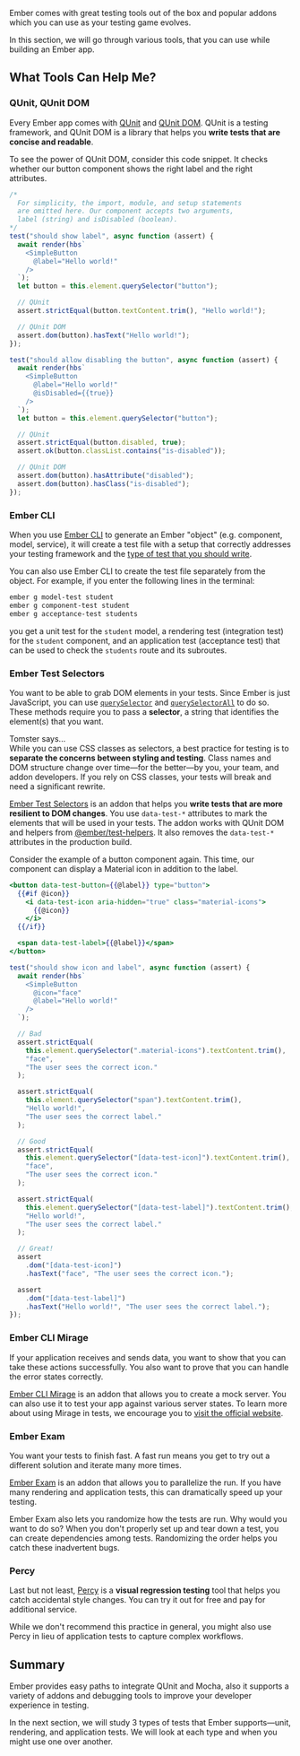 Ember comes with great testing tools out of the box and popular addons which you can use as your testing game evolves.

In this section, we will go through various tools, that you can use while building an Ember app.

## What Tools Can Help Me?

### QUnit, QUnit DOM

Every Ember app comes with [QUnit](http://qunitjs.com/) and [QUnit DOM](https://github.com/simplabs/qunit-dom). QUnit is a testing framework, and QUnit DOM is a library that helps you **write tests that are concise and readable**.

To see the power of QUnit DOM, consider this code snippet. It checks whether our button component shows the right label and the right attributes.

```javascript {data-filename=tests/integration/components/simple-button-test.js}
/*
  For simplicity, the import, module, and setup statements
  are omitted here. Our component accepts two arguments,
  label (string) and isDisabled (boolean).
*/
test("should show label", async function (assert) {
  await render(hbs`
    <SimpleButton
      @label="Hello world!"
    />
  `);
  let button = this.element.querySelector("button");

  // QUnit
  assert.strictEqual(button.textContent.trim(), "Hello world!");

  // QUnit DOM
  assert.dom(button).hasText("Hello world!");
});

test("should allow disabling the button", async function (assert) {
  await render(hbs`
    <SimpleButton
      @label="Hello world!"
      @isDisabled={{true}}
    />
  `);
  let button = this.element.querySelector("button");

  // QUnit
  assert.strictEqual(button.disabled, true);
  assert.ok(button.classList.contains("is-disabled"));

  // QUnit DOM
  assert.dom(button).hasAttribute("disabled");
  assert.dom(button).hasClass("is-disabled");
});
```

### Ember CLI

When you use [Ember CLI](https://ember-cli.com/generators-and-blueprints) to generate an Ember "object" (e.g. component, model, service), it will create a test file with a setup that correctly addresses your testing framework and the [type of test that you should write](../test-types).

You can also use Ember CLI to create the test file separately from the object. For example, if you enter the following lines in the terminal:

```bash
ember g model-test student
ember g component-test student
ember g acceptance-test students
```

you get a unit test for the `student` model, a rendering test (integration test) for the `student` component, and an application test (acceptance test) that can be used to check the `students` route and its subroutes.

### Ember Test Selectors

You want to be able to grab DOM elements in your tests. Since Ember is just JavaScript, you can use [`querySelector`](https://developer.mozilla.org/docs/Web/API/Element/querySelector) and [`querySelectorAll`](https://developer.mozilla.org/docs/Web/API/Element/querySelectorAll) to do so. These methods require you to pass a **selector**, a string that identifies the element(s) that you want.

<div class="cta">
  <div class="cta-note">
    <div class="cta-note-body">
      <div class="cta-note-heading">Tomster says...</div>
      <div class="cta-note-message">
        While you can use CSS classes as selectors, a best practice for testing is to <strong>separate the concerns between styling and testing</strong>. Class names and DOM structure change over time—for the better—by you, your team, and addon developers. If you rely on CSS classes, your tests will break and need a significant rewrite.
      </div>
    </div>
    <img src="/images/mascots/tomster.png" role="presentation" alt="">
  </div>
</div>

[Ember Test Selectors](https://github.com/simplabs/ember-test-selectors) is an addon that helps you **write tests that are more resilient to DOM changes**. You use `data-test-*` attributes to mark the elements that will be used in your tests. The addon works with QUnit DOM and helpers from [@ember/test-helpers](https://github.com/emberjs/ember-test-helpers/). It also removes the `data-test-*` attributes in the production build.

Consider the example of a button component again. This time, our component can display a Material icon in addition to the label.

```handlebars {data-filename=app/components/simple-button.hbs}
<button data-test-button={{@label}} type="button">
  {{#if @icon}}
    <i data-test-icon aria-hidden="true" class="material-icons">
      {{@icon}}
    </i>
  {{/if}}

  <span data-test-label>{{@label}}</span>
</button>
```

```javascript {data-filename=tests/integration/components/simple-button-test.js}
test("should show icon and label", async function (assert) {
  await render(hbs`
    <SimpleButton
      @icon="face"
      @label="Hello world!"
    />
  `);

  // Bad
  assert.strictEqual(
    this.element.querySelector(".material-icons").textContent.trim(),
    "face",
    "The user sees the correct icon."
  );

  assert.strictEqual(
    this.element.querySelector("span").textContent.trim(),
    "Hello world!",
    "The user sees the correct label."
  );

  // Good
  assert.strictEqual(
    this.element.querySelector("[data-test-icon]").textContent.trim(),
    "face",
    "The user sees the correct icon."
  );

  assert.strictEqual(
    this.element.querySelector("[data-test-label]").textContent.trim(),
    "Hello world!",
    "The user sees the correct label."
  );

  // Great!
  assert
    .dom("[data-test-icon]")
    .hasText("face", "The user sees the correct icon.");

  assert
    .dom("[data-test-label]")
    .hasText("Hello world!", "The user sees the correct label.");
});
```

### Ember CLI Mirage

If your application receives and sends data, you want to show that you can take these actions successfully. You also want to prove that you can handle the error states correctly.

[Ember CLI Mirage](https://www.ember-cli-mirage.com/) is an addon that allows you to create a mock server. You can also use it to test your app against various server states. To learn more about using Mirage in tests, we encourage you to [visit the official website](https://www.ember-cli-mirage.com/docs/testing/acceptance-tests).

### Ember Exam

You want your tests to finish fast. A fast run means you get to try out a different solution and iterate many more times.

[Ember Exam](https://github.com/ember-cli/ember-exam) is an addon that allows you to parallelize the run. If you have many rendering and application tests, this can dramatically speed up your testing.

Ember Exam also lets you randomize how the tests are run. Why would you want to do so? When you don't properly set up and tear down a test, you can create dependencies among tests. Randomizing the order helps you catch these inadvertent bugs.

### Percy

Last but not least, [Percy](https://percy.io/) is a **visual regression testing** tool that helps you catch accidental style changes. You can try it out for free and pay for additional service.

While we don't recommend this practice in general, you might also use Percy in lieu of application tests to capture complex workflows.

## Summary

Ember provides easy paths to integrate QUnit and Mocha, also it supports a variety of addons and debugging tools to improve your developer experience in testing.

In the next section, we will study 3 types of tests that Ember supports—unit, rendering, and application tests. We will look at each type and when you might use one over another.
